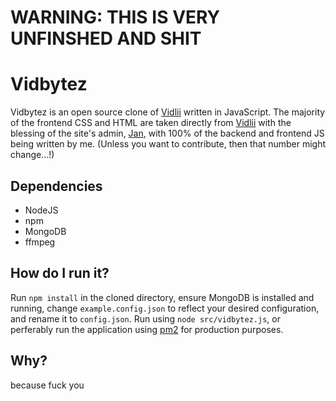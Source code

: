 # WARNING: THIS IS VERY UNFINSHED AND SHIT

# Vidbytez
Vidbytez is an open source clone of [Vidlii](http://vidlii.com) written in JavaScript. The majority of the frontend CSS and HTML are taken directly from [Vidlii](http://vidlii.com) with the blessing of the site's admin, [Jan](https://github.com/JanEul/), with 100% of the backend and frontend JS being written by me. (Unless you want to contribute, then that number might change...!)

## Dependencies
* NodeJS
* npm
* MongoDB
* ffmpeg

## How do I run it?
Run `npm install` in the cloned directory, ensure MongoDB is installed and running, change `example.config.json` to reflect your
desired configuration, and rename it to `config.json`. Run using `node src/vidbytez.js`, or perferably run the application using [pm2](https://www.npmjs.com/package/pm2) for production purposes.

## Why?
because fuck you